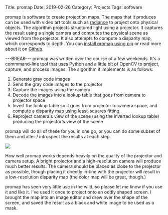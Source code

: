 Title: promap
Date: 2019-02-26
Category: Projects
Tags: software

promap is software to create projection maps.
The maps that it produces can be used with video art tools such as [radiance](https://radiance.video) to project onto physical objects.
The algorithm projects structured light using a projector.
It captures the result using a single camera and computes the physical scene as viewed from the projector.
It also attempts to compute a disparity map, which corresponds to depth.
You can [install promap using pip](https://pypi.org/project/promap/) or read more about it on [Github](https://github.com/ervanalb/promap).

---BREAK---
promap was written over the course of a few weekends.
It's a commmand-line tool that uses Python and a little bit of OpenCV to project, capture, and process images.
The algorithm it implements is as follows:

1. Generate gray code images
2. Send the gray code images to the projector
3. Capture the images using the camera
4. Decode the images into a lookup table that goes from camera to projector space
5. Invert the lookup table so it goes from projector to camera space, and compute a disparity map using least-squares fitting
6. Reproject camera's view of the scene (using the inverted lookup table) producing the projector's view of the scene

promap will do all of these for you in one go, or you can do some subset of them and alter / introspect the results at each step.

[![]({static}/media/promap/thumbnails/_x640/flowchart.png)]({static}/media/promap/flowchart.png "A flowchart showing the algorithm described above")

How well promap works depends heavily on the quality of the projector and camera setup.
A bright projector and a high-resolution camera will produce much better results.
The camera should be placed as close to the projector as possible,
though placing it directly in-line with the projector will result in a low-resolution disparity map (the color map will be great, though.)

promap has seen very little use in the wild, so please let me know if you use it and like it.
I've used it once to project onto an oddly shaped screen.
I brought the map into an image editor and drew over the shape of the screen, and saved the result as a black and white image to be used as a mask.
